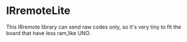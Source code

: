 IRremoteLite
============

This IRremote library can send raw codes only,
so it's very tiny to fit the board that have less ram,like UNO.
